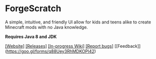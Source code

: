 # ForgeScratch
A simple, intuitive, and friendly UI allow for kids and teens alike to create Minecraft mods with no Java knowledge.

**Requires Java 8 and JDK**

[[Website]](http://scratchforge.golde.org/)
[[Releases]](http://scratchforge.golde.org/downloads)
[[In-progress Wiki]](https://github.com/egold555/ForgeScratch/wiki)
[[Report bugs]](https://github.com/egold555/ForgeScratch/issues)
[[Feedback]] (https://goo.gl/forms/q88Uey3RhMDKOPl42)
